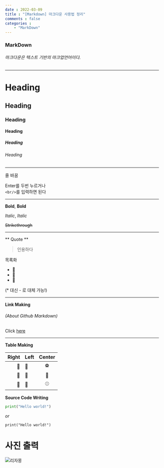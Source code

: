 ```yaml
---
date : 2022-03-09
title : "[Markdown] 마크다운 사용법 정리"
comments : false
categories : 
    - "MarkDown"
---
```


### **MarkDown**

###### *마크다운은 텍스트 기반의 마크업언어이다.*
---

# Heading
## Heading
### Heading
#### Heading
##### Heading
###### Heading

---
줄 바꿈


Enter를 두번 누르거나</br>
 `<br/>`를 입력하면 된다

---

**Bold**, __Bold__

*Italic*, _Italic_

~~Strikethrough~~

---

** Quote **
> 인용하다

목록화
* 🍎 
* 🍊
* 🍌

(* 대신 - 로 대체 가능!)

---

**Link Making**

###### (About Github Markdown)

Click [here]("https://docs.github.com/en/get-started/writing-on-github/getting-started-with-writing-and-formatting-on-github/basic-writing-and-formatting-syntax")

---
**Table Making**

|Right|Left|Center
|--:|:--|:--:|
|🍎|🍕|⚽️|
|🍏|🍖|🏀|
|🍋|🍔|⚾️

**Source Code Writing**

```python
print("Hello world!")
```
*or*

`print("Hello world!")`

# **사진 출력**

![리자몽](https://www.google.com/url?sa=i&url=https%3A%2F%2Fpokemon.fandom.com%2Fko%2Fwiki%2F%25EB%25A6%25AC%25EC%259E%2590%25EB%25AA%25BD_(%25ED%258F%25AC%25EC%25BC%2593%25EB%25AA%25AC)&psig=AOvVaw0pyiAzgKzU-TSsJ99N88xi&ust=1647086328289000&source=images&cd=vfe&ved=0CAsQjRxqFwoTCNCa8-6AvvYCFQAAAAAdAAAAABAD)